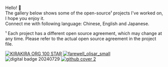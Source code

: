 Hello! 👋   
The gallery below shows some of the open-source¹ projects I've worked on, I hope you enjoy it.  
Connect me with following language: Chinese, English and Japanese.   

¹ Each project has a different open source agreement, which may change at any time. Please refer to the actual open source agreement in the project file.

[![KIRAKIRA ORG 100 STAR](https://github.com/user-attachments/assets/935997df-d29e-4a21-bf5f-beda31b2d7fb)](https://kirakira.moe)
[![farewell_olisar_small](https://github.com/user-attachments/assets/1d818a0e-94a1-4365-8b21-d4f1a75eb5c5)](https://olisar.zerotwo.love)
![digital badge 20240729](https://github.com/user-attachments/assets/22073ace-032e-4464-91e2-69f5d86a9702)
[![github cover 2](https://github.com/user-attachments/assets/13f08e66-79b0-4f13-97d8-3fdbb2aabaca)](https://earth.google.com/web/search/Monte+Nevoso/@61.55422823,7.47702252,1456.82450941a,117676.9247609d,35y,9.62382343h,20.78451407t,0r/data=CmcaPRI3CiUweDQ2MTY3NjE3NTM2NGYzNWY6MHhiOTE1YTNiYzUwMmY4YjhiKg5Kb3N0ZWRhbHNicmVlbhgCIAEiJgokCTg_oeBRLUNAEZukc_wnAUFAGddinPoKYV9AIbaARgmLg1tA)

